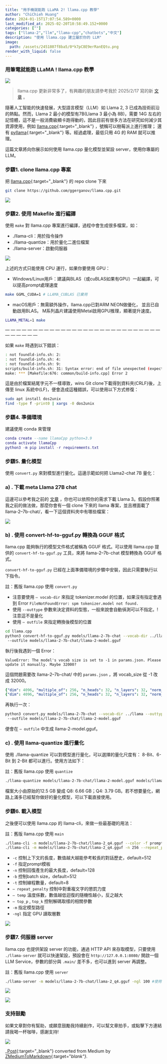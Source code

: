 ```yaml
---
title: "用手機就能跑 LLaMA 2! llama.cpp 教學"
author: "ChiChieh Huang"
date: 2024-01-15T17:07:54.589+0000
last_modified_at: 2025-02-20T10:58:49.152+0000
categories: [""]
tags: ["llama-2","llm","llama-cpp","chatbots","中文"]
description: "使用 llama.cpp 建立屬於你的 LLM"
image:
  path: /assets/2451807f8ba5/0*k7pC8E9erRanEQtu.png
render_with_liquid: false
---
```


### 用筆電就能跑 LLaMA \! llama\.cpp 教學


![](/assets/2451807f8ba5/0*k7pC8E9erRanEQtu.png)



> llama\.cpp 更新非常多了，有興趣的朋友請參考我於 2025/2/17 寫的新 [文章](../78f24809604f/) 。 





隨著人工智能的快速發展，大型語言模型（LLM）如 Llama 2, 3 已成為技術前沿的熱點。然而，Llama 2 最小的模型有7B\(Llama 3 最小為 8B\)，需要 14G 左右的記憶體，這不是一般消費級顯卡跑得動的，因此目前有很多方法在研究如何減少其資源使用，例如 [llama\.cpp](https://github.com/ggerganov/llama.cpp){:target="_blank"} ，號稱可以樹莓派上進行推理； 還有 [pyllama](https://github.com/juncongmoo/pyllama){:target="_blank"} 等。經過處理，最低只用 4G 的 RAM 就可以推理。

這篇文章將向你展示如何使用 llama\.cpp 量化模型並架設 server，使用你專屬的 LLM。
### 步驟1\. clone llama\.cpp 專案

把 [llama\.cpp](https://github.com/ggerganov/llama.cpp){:target="_blank"} 的 repo clone 下來
```bash
git clone https://github.com/ggerganov/llama.cpp.git
```


![](/assets/2451807f8ba5/1*iPz_zGuFtUEFxtCs4P-eUQ.png)

### 步驟2\. 使用 Makefile 進行編譯

使用 `make` 對 llama\.cpp 專案進行編譯，過程中會生成很多檔案，如：
- \./llama\-cli：用於指令操作
- \./llama\-quantize：用於量化二進位檔案
- \./llama\-server：啟動伺服器



![](/assets/2451807f8ba5/1*0N8YWwej3vU7qe7lZIGS5Q.png)


上述的方式只能使用 CPU 運行，如果你要使用 GPU：
- Windows/Linux用戶：建議與BLAS（或cuBLAS如果有GPU）一起編譯，可以提高prompt處理速度

```bash
make GGML_CUDA=1 # LLAMA_CUBLAS 已棄用
```
- macOS用戶：無需額外操作，llama\.cpp已對ARM NEON做優化， 並且已自動啟用BLAS。 M系列晶片建議使用Metal啟用GPU推理，顯著提升速度。

```bash
LLAMA_METAL=1 make
```

— — — — — — — — — — — — — — — — — — — — — — — — — — — — — — — — — —

如果 `make` 時遇到以下錯誤：
```bash
: not foundld-info.sh: 2:
: not foundld-info.sh: 4:
: not foundld-info.sh: 9:
scripts/build-info.sh: 31: Syntax error: end of file unexpected (expecting "then")
make: *** [Makefile:676: common/build-info.cpp] Error 2
```

這是由於檔案結尾字元不一樣導致，wins Git clone下載得到資料夾\(CRLF\)後，上傳至 linux 系統中\(LF\)，便會造成這種錯誤，可以使用以下方式修復：
```bash
sudo apt install dos2unix
find -type f -print0 | xargs -0 dos2unix
```
### 步驟4\. 準備環境

建議使用 conda 來管理
```lua
conda create --name llamaCpp python=3.9
conda activate llamaCpp
python3 -m pip install -r requirements.txt
```
### 步驟5\. 量化模型

使用 `convert.py` 來對模型進行量化。這邊示範如何把 Llama2\-chat 7B 量化：
### a\) \. 下載 meta Llama 27B chat

這邊可以參考我之前的 [文章](../d4374ed248d9/) ，你也可以依照你的需求下載 Llama 3。假設你照著我之前的做法做，那麼你會有一個 clone 下來的 llama 專案，並且裡面載了 llama\-2–7b\-chat/，看一下這個資料夾中有哪些檔案：


![](/assets/2451807f8ba5/1*QGecv1vIc47jxb08lERjMA.png)

### b\) \. 使用 convert\-hf\-to\-gguf\.py 轉換為 GGUF 格式

llama\.cpp 能夠執行的模型文件格式被稱為 GGUF 格式。可以使用 llama\.cpp 提供的 `convert-hf-to-gguf.py` 工具，來將 llama\-2–7b\-chat 模型轉換為 GGUF 格式。

`convert-hf-to-gguf.py` 已經在上面準備環境的步驟中安裝，因此只需要執行以下指令。

註：舊版 llama\.cpp 使用 `convert.py`
- 注意要使用 `— vocab-dir` 來指定 tokenizer\.model 的位置，如果沒有指定會遇到 Error `FileNotFoundError: spm tokenizer.model not found.`
- 使用 `--outtype` 參數來決定資料的型態，一般來說會自動偵測可以不指定。\!注意這不是量化
- 使用 `— outfile` 來指定轉換後模型的位置

```bash
cd llama.cpp
python3 convert-hf-to-gguf.py models/llama-2-7b-chat --vocab-dir ../llama --outtype fP16
 --outfile models/llama-2-7b-chat/llama-2-model.gguf
```

執行後我遇到一個 Error：
```vbnet
ValueError: The model's vocab size is set to -1 in params.json. Please update it manually. Maybe 32000?
```

這個問題需要改 llama\-2–7b\-chat/ 中的 `params.json` ，將 vocab\_size 從 \-1 改成 32000。
```yaml
{"dim": 4096, "multiple_of": 256, "n_heads": 32, "n_layers": 32, "norm_eps": 1e-06, "vocab_size": -1} # 原始
{"dim": 4096, "multiple_of": 256, "n_heads": 32, "n_layers": 32, "norm_eps": 1e-06, "vocab_size": 32000} # 更改
```

再執行一次：
```bash
python3 convert.py models/llama-2-7b-chat --vocab-dir ../llama --outtype fP16
 --outfile models/llama-2-7b-chat/llama-2-model.gguf
```

便會在 `— outfile` 中生成 llama\-2\-model\.gguf。
### c\) \. 使用 llama\-quantize 進行量化

使用 \./llama\-quantize 可以對模型進行量化，可以選擇的量化尺度有： 8\-Bit、6\-Bit 到 2\-Bit 都可以進行。使用方法如下：

註：舊版 llama\.cpp 使用 `quantize`
```bash
./llama-quantize models/llama-2-7b-chat/llama-2-model.gguf models/llama-2-7b-chat/llama-2_q4.gguf Q4_K
```

檔案大小由原始的12\.5 GB 變成 Q8: 6\.66 GB；Q4: 3\.79 GB。若不想要量化，網路上滿多已經幫你做好的量化模型，可以下載直接使用。

### 步驟6\. 載入模型

之後便可以使用 llama\.cpp 的 llama\-cli，來做一些最基礎的用法：

註：舊版 llama\.cpp 使用 `main`
```bash
./llama-cli -m models/llama-2-7b-chat/llama-2_q4.gguf --color -f prompts/alpaca.txt -ins -c 2048 --temp 0.2 -n 256 --repeat_penalty 1.3
./llama-cli -m models/llama-2-7b-chat/llama-2_q4.gguf -n 256 --repeat_penalty 1.0 --color -i -r "User:" -f prompts/chat-with-bob.txt
```
- `-c` 控制上下文的長度，數值越大越能參考較長的對話歷史，default=512
- `-f` 指定prompt模板
- `-n` 控制回復產生的最大長度，default=128
- `-b` 控制batch size，default=512
- `-t` 控制線程數量，default=8
- `— repeat_penalty` 控制中對重複文字的懲罰力度
- `— temp` 溫度係數，數值越低迴復的隨機性越小，反之越大
- `— top_p` , `top_k` 控制解碼取樣的相關參數
- `-m` 指定模型路徑
- `-ngl` 指定 GPU 讀取層數



![](/assets/2451807f8ba5/1*glhfW0REtdNlEsgiR415uQ.png)

### 步驟7\. 伺服器 server

llama\.cpp 也提供架設 server 的功能，通過 HTTP API 來存取模型，只要使用 `./llama-server` 就可以快速架設，預設會在 `http://127.0.0.1:8080/` 開啟一個 LLM Service，參數的部分與 `.main/` 差不多，也可以進到 server 再調整。

註：舊版 llama\.cpp 使用 `server`
```bash
./llama-server -m models/llama-2-7b-chat/llama-2_q4.gguf -ngl 100 #使用 GPU 版
```


![](/assets/2451807f8ba5/1*aqeRgnAj_mdn0PAdXhO67Q.png)



![](/assets/2451807f8ba5/1*sCJeqhRELoCRb1pvtqJWIA.png)

### 支持鼓勵

如果文章對你有幫助，或願意鼓勵我持續創作，可以幫文章拍手，或點擊下方連結請我喝一杯咖啡，感謝支持\!


![](/assets/2451807f8ba5/1*QCQqlZr6doDP-cszzpaSpw.png)




_[Post](https://medium.com/@cch.chichieh/%E7%94%A8%E6%89%8B%E6%A9%9F%E5%B0%B1%E8%83%BD%E8%B7%91-llama-2-llama-cpp-%E6%95%99%E5%AD%B8-2451807f8ba5){:target="_blank"} converted from Medium by [ZMediumToMarkdown](https://github.com/ZhgChgLi/ZMediumToMarkdown){:target="_blank"}._
